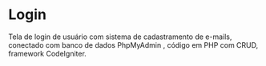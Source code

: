 # Login
Tela de login de usuário com sistema de cadastramento de e-mails, conectado com banco de dados PhpMyAdmin , código em PHP com CRUD, framework CodeIgniter.
